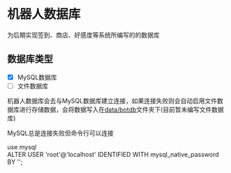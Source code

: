 # 机器人数据库
为后期实现签到、商店、好感度等系统所编写的的数据库

## 数据库类型
- [x] MySQL数据库
- [ ] 文件数据库

机器人数据库会去与MySQL数据库建立连接，如果连接失败则会自动启用文件数据库进行存储数据，会将数据写入在[data/botdb](../../../data)文件夹下(目前暂未编写文件数据库)

MySQL总是连接失败但命令行可以连接

use mysql
<br>
ALTER USER 'root'@'localhost' IDENTIFIED WITH mysql_native_password BY '';